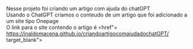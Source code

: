  Nesse projeto foi criando um artigo com ajuda do chatGPT <br>
 Usando o ChatGPT criamos o conteudo de um artigo que foi adicionado a um site tipo Onepage <br>
 O link para o site contendo o artigo é <href"= https://inaldomacena.github.io/criandoartigocomajudadochatGPT/ target_blank">
 
